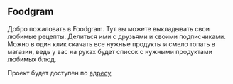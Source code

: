 ## Foodgram

Добро пожаловать в Foodgram. Тут вы можете выкладывать свои любимые рецепты. Делиться ими с друзьями и своими подписчиками. Можно в один клик скачать все нужные продукты и смело топать в магазин, ведь у вас на руках будет список с нужными продуктами любимых блюд.

Проект будет доступен по [адресу](http://free-foodgram.ddns.net)
